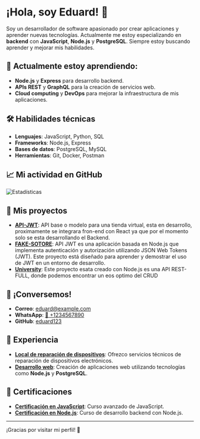 # ¡Hola, soy Eduard! 👋

Soy un desarrollador de software apasionado por crear aplicaciones y aprender nuevas tecnologías. Actualmente me estoy especializando en **backend** con **JavaScript**, **Node.js** y **PostgreSQL**. Siempre estoy buscando aprender y mejorar mis habilidades.

## 📍 Actualmente estoy aprendiendo:
- **Node.js** y **Express** para desarrollo backend.
- **APIs REST** y **GraphQL** para la creación de servicios web.
- **Cloud computing** y **DevOps** para mejorar la infraestructura de mis aplicaciones.

## 🛠️ Habilidades técnicas
- **Lenguajes**: JavaScript, Python, SQL
- **Frameworks**: Node.js, Express
- **Bases de datos**: PostgreSQL, MySQL
- **Herramientas**: Git, Docker, Postman

## 📈 Mi actividad en GitHub
![Estadísticas](https://github-readme-stats.vercel.app/api?username=eduard123&show_icons=true&hide_title=true&count_private=true&hide=prs&theme=radical)

## 🌱 Mis proyectos
- **[API-JWT](https://github.com/SoyEdu15/API-JWT)**: API base o modelo para una tienda virtual, esta en desarrollo, proximamente se integrara fron-end con React ya que por el momento solo se esta desarrollando el Backend.
- **[FAKE-SOTORE](https://github.com/SoyEdu15/FAKE-SOTORE)**: API JWT es una aplicación basada en Node.js que implementa autenticación y autorización utilizando JSON Web Tokens (JWT). Este proyecto está diseñado para aprender y demostrar el uso de JWT en un entorno de desarrollo.
- **[University](https://github.com/eduard123/University)**: Este proyecto esata creado con Node.js es una API REST-FULL, donde podemos encontrar un eos optimo del CRUD 

## 💬 ¡Conversemos!
- **Correo**: [eduard@example.com](mailto:eduard@example.com)
- **WhatsApp**: [📲 +1234567890](https://wa.me/1234567890)
- **GitHub**: [eduard123](https://github.com/eduard123)

## 💼 Experiencia
- **[Local de reparación de dispositivos](https://github.com/eduard123/local)**: Ofrezco servicios técnicos de reparación de dispositivos electrónicos.
- **[Desarrollo web](https://github.com/eduard123/webdev)**: Creación de aplicaciones web utilizando tecnologías como **Node.js** y **PostgreSQL**.

## 🔖 Certificaciones
- **[Certificación en JavaScript](https://www.example.com)**: Curso avanzado de JavaScript.
- **[Certificación en Node.js](https://www.example.com)**: Curso de desarrollo backend con Node.js.

---

¡Gracias por visitar mi perfil! 🚀
